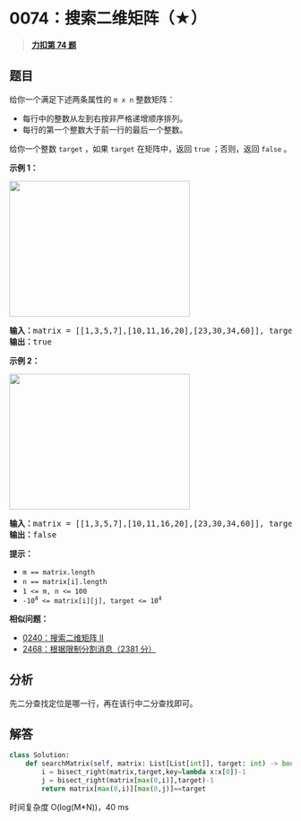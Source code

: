# 0074：搜索二维矩阵（★）


> <u>**[力扣第 74 题](https://leetcode.cn/problems/search-a-2d-matrix/)**</u>

## 题目

<p>给你一个满足下述两条属性的 <code>m x n</code> 整数矩阵：</p>

<ul>
<li>每行中的整数从左到右按非严格递增顺序排列。</li>
<li>每行的第一个整数大于前一行的最后一个整数。</li>
</ul>

<p>给你一个整数 <code>target</code> ，如果 <code>target</code> 在矩阵中，返回 <code>true</code> ；否则，返回 <code>false</code> 。</p>



<p><strong>示例 1：</strong></p>
<img alt="" src="https://assets.leetcode.com/uploads/2020/10/05/mat.jpg" style="width: 322px; height: 242px;" />
<pre>
<strong>输入：</strong>matrix = [[1,3,5,7],[10,11,16,20],[23,30,34,60]], target = 3
<strong>输出：</strong>true
</pre>

<p><strong>示例 2：</strong></p>
<img alt="" src="https://assets.leetcode-cn.com/aliyun-lc-upload/uploads/2020/11/25/mat2.jpg" style="width: 322px; height: 242px;" />
<pre>
<strong>输入：</strong>matrix = [[1,3,5,7],[10,11,16,20],[23,30,34,60]], target = 13
<strong>输出：</strong>false
</pre>



<p><strong>提示：</strong></p>

<ul>
<li><code>m == matrix.length</code></li>
<li><code>n == matrix[i].length</code></li>
<li><code>1 &lt;= m, n &lt;= 100</code></li>
<li><code>-10<sup>4</sup> &lt;= matrix[i][j], target &lt;= 10<sup>4</sup></code></li>
</ul>


**相似问题：**
- [0240：搜索二维矩阵 II](/leetcode/0240)
- [2468：根据限制分割消息（2381 分）](/leetcode/2468)


## 分析



先二分查找定位是哪一行，再在该行中二分查找即可。

## 解答

```python
class Solution:
    def searchMatrix(self, matrix: List[List[int]], target: int) -> bool:
        i = bisect_right(matrix,target,key=lambda x:x[0])-1
        j = bisect_right(matrix[max(0,i)],target)-1
        return matrix[max(0,i)][max(0,j)]==target
```
时间复杂度 O(log(M*N))，40 ms

